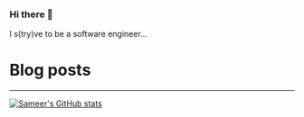 ### Hi there 👋

I s(try)ve to be a software engineer...

# Blog posts
<!-- BLOG-POST-LIST:START -->
<!-- BLOG-POST-LIST:END -->
---

[![Sameer's GitHub stats](https://github-readme-stats.vercel.app/api?username=monsieurshaik)](https://github.com/anuraghazra/github-readme-stats)
